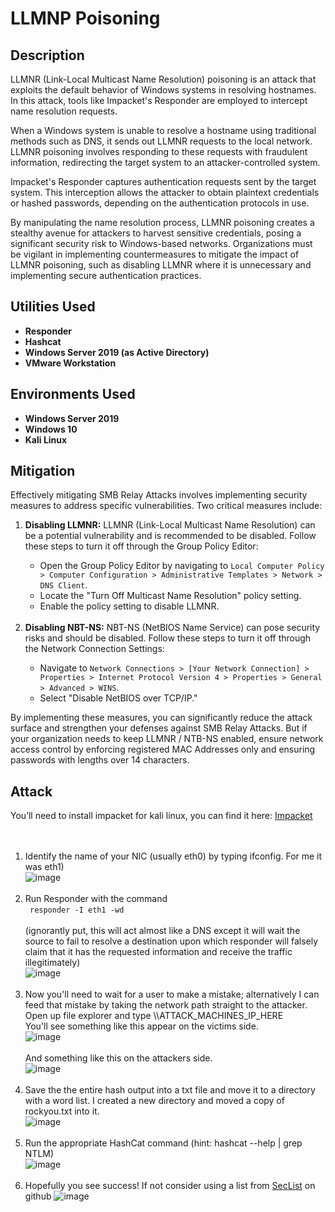 <h1>LLMNP Poisoning</h1>

<h2>Description</h2>
LLMNR (Link-Local Multicast Name Resolution) poisoning is an attack that exploits the default behavior of Windows systems in resolving hostnames. In this attack, tools like Impacket's Responder are employed to intercept name resolution requests.

When a Windows system is unable to resolve a hostname using traditional methods such as DNS, it sends out LLMNR requests to the local network. LLMNR poisoning involves responding to these requests with fraudulent information, redirecting the target system to an attacker-controlled system.

Impacket's Responder captures authentication requests sent by the target system. This interception allows the attacker to obtain plaintext credentials or hashed passwords, depending on the authentication protocols in use.

By manipulating the name resolution process, LLMNR poisoning creates a stealthy avenue for attackers to harvest sensitive credentials, posing a significant security risk to Windows-based networks. Organizations must be vigilant in implementing countermeasures to mitigate the impact of LLMNR poisoning, such as disabling LLMNR where it is unnecessary and implementing secure authentication practices.<br />
 
<p align="center">
<h2>Utilities Used</h2>
 
- <b>Responder</b>
- <b>Hashcat</b>
- <b>Windows Server 2019 (as Active Directory)</b>
- <b>VMware Workstation</b>


<h2>Environments Used </h2>

- <b>Windows Server 2019</b>
- <b>Windows 10</b>
- <b>Kali Linux</b>

<h2>Mitigation</h2>
<p>Effectively mitigating SMB Relay Attacks involves implementing security measures to address specific vulnerabilities. Two critical measures include:</p>

<ol>
  <li><strong>Disabling LLMNR:</strong> LLMNR (Link-Local Multicast Name Resolution) can be a potential vulnerability and is recommended to be disabled. Follow these steps to turn it off through the Group Policy Editor:</li>

  <ul>
    <li>Open the Group Policy Editor by navigating to <code>Local Computer Policy &gt; Computer Configuration &gt; Administrative Templates &gt; Network &gt; DNS Client</code>.</li>
    <li>Locate the "Turn Off Multicast Name Resolution" policy setting.</li>
    <li>Enable the policy setting to disable LLMNR.</li>
  </ul>
  <br />

  <li><strong>Disabling NBT-NS:</strong> NBT-NS (NetBIOS Name Service) can pose security risks and should be disabled. Follow these steps to turn it off through the Network Connection Settings:</li>

  <ul>
    <li>Navigate to <code>Network Connections &gt; [Your Network Connection] &gt; Properties &gt; Internet Protocol Version 4 &gt; Properties &gt; General &gt; Advanced &gt; WINS</code>.</li>
    <li>Select "Disable NetBIOS over TCP/IP."</li>
  </ul>
</ol>

<p>By implementing these measures, you can significantly reduce the attack surface and strengthen your defenses against SMB Relay Attacks. But if your organization needs to keep LLMNR / NTB-NS enabled, ensure network access control by enforcing registered MAC Addresses only and ensuring passwords with lengths over 14 characters.</p>
 
<h2>Attack</h2>
 
You’ll need to install impacket for kali linux, you can find it here: 
[Impacket](https://github.com/fortra/impacket)<br />
<br /><br />


1. Identify the name of your NIC (usually eth0) by typing ifconfig. For me it was eth1)<br />
![image](https://github.com/AlexanderStroer/Cybersecurity-Homelab/assets/122342684/851ba128-52e2-4a1c-bc58-475fdd58ea28)<br /><br />
1. Run Responder with the command <br />
<code> responder -I eth1 -wd </code><br />
(ignorantly put, this will act almost like a DNS except it will wait the source to fail to resolve a destination upon which responder will falsely claim that it has the requested information and receive the traffic illegitimately)<br />
![image](https://github.com/AlexanderStroer/Cybersecurity-Homelab/assets/122342684/d8ee2913-92dc-4fde-83da-23b5d970338b)<br /><br />
1. Now you'll need to wait for a user to make a mistake; alternatively I can feed that mistake by taking the network path straight to the attacker. Open up file explorer and type \\\ATTACK_MACHINES_IP_HERE<br />You'll see something like this appear on the victims side.<br />
![image](https://github.com/AlexanderStroer/Cybersecurity-Homelab/assets/122342684/8626effd-5e38-4573-bd08-9c67e9290afe)<br />
<br />And something like this on the attackers side.<br />
![image](https://github.com/AlexanderStroer/Cybersecurity-Homelab/assets/122342684/3581fa7e-7ea4-4391-957b-aa49f2d7a291)<br /><br />
1. Save the the entire hash output into a txt file and move it to a directory with a word list. I created a new directory and moved a copy of rockyou.txt into it.<br />
![image](https://github.com/AlexanderStroer/Cybersecurity-Homelab/assets/122342684/1d70574a-ec55-4bbf-8f41-cfd9a2ee16d1)<br /><br />
1. Run the appropriate HashCat command (hint: hashcat --help | grep NTLM)<br />
![image](https://github.com/AlexanderStroer/Cybersecurity-Homelab/assets/122342684/1f8fa93a-3ad1-4243-b07b-c716ef05f281)<br /><br />
1. Hopefully you see success! If not consider using a list from [SecList](https://github.com/danielmiessler/SecLists) on github
![image](https://github.com/AlexanderStroer/Cybersecurity-Homelab/assets/122342684/432f5775-c881-41dc-bac0-a545833cbfd1)


</p>

<!--
 ```diff
- text in red
+ text in green
! text in orange
# text in gray
@@ text in purple (and bold)@@
```
--!>

